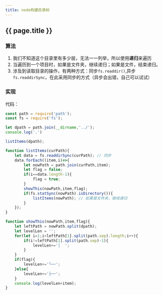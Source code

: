 ```yaml
---
title: node构建目录树
---
```


## {{ page.title }}

### 算法

1. 我们不知道这个目录里有多少层，无法一一列举，所以使用**递归**来遍历
2. 当遍历到一个项目时，如果是文件夹，继续递归；如果是文件，结束递归。
3. 涉及到读取目录的操作，有两种方式：同步```fs.readdir()```,异步```fs.readdirSync```，在此采用同步的方式（异步会出错，自己可以试试）

### 实现

代码：

```javascript
const path = require('path');
const fs = require('fs');

let dpath = path.join(__dirname,'../');
console.log('.')

listItems(dpath);

function listItems(curPath){
	let data = fs.readdirSync(curPath);	// 同步
	data.forEach((item,i)=>{
		let nowPath = path.join(curPath,item);
		let flag = false;
		if(i==data.length-1){
			flag = true;
		}
		showThis(nowPath,item,flag);
		if(fs.statSync(nowPath).isDirectory()){
			listItems(nowPath);	// 如果是文件夹，继续递归
		}
	});
}

function showThis(nowPath,item,flag){
	let leftPath = nowPath.split(dpath);
	let levelLen = '';
	for(let i=1;i<leftPath[1].split(path.sep).length;i++){
		if(i!=leftPath[1].split(path.sep)-1){
			levelLen+='│  ';
		}
	}
	if(flag){
		levelLen+='└──';
	}else{
		levelLen+='├──';
	}
	console.log(levelLen+item);
}
```